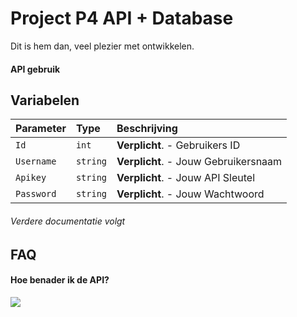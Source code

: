 
# Project P4 API + Database

Dit is hem dan, veel plezier met ontwikkelen.




#### API gebruik


## Variabelen

| Parameter  | Type     | Beschrijving                         |
| :--------- | :------- | :----------------------------------- |
| `Id`       | `int`    | **Verplicht**. - Gebruikers ID       |
| `Username` | `string` | **Verplicht**. - Jouw Gebruikersnaam |
| `Apikey`   | `string` | **Verplicht**. - Jouw API Sleutel    |
| `Password` | `string` | **Verplicht**. - Jouw Wachtwoord     |

###### Verdere documentatie volgt

## FAQ

#### Hoe benader ik de API?


![](https://media.giphy.com/media/5fBH6zsQ5HVp73dNB9m/giphy.gif)


